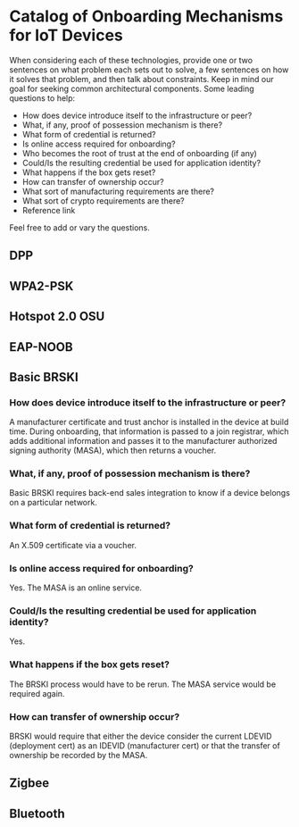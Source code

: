 # Catalog of Onboarding Mechanisms for IoT Devices

When considering each of these technologies, provide one or two sentences on what problem each sets out to solve, a few sentences on how it solves that problem, and then talk about constraints.  Keep in mind our goal for seeking common architectural components.  Some leading questions to help:

 * How does device introduce itself to the infrastructure or peer?
 * What, if any, proof of possession mechanism is there?
 * What form of credential is returned?
 * Is online access required for onboarding?
 * Who becomes the root of trust at the end of onboarding (if any)
 * Could/Is the resulting credential be used for application identity?
 * What happens if the box gets reset?
 * How can transfer of ownership occur?
 * What sort of manufacturing requirements are there?
 * What sort of crypto requirements are there?
 * Reference link

Feel free to add or vary the questions.


## DPP

## WPA2-PSK

## Hotspot 2.0 OSU

## EAP-NOOB


## Basic BRSKI
### How does device introduce itself to the infrastructure or peer?

A manufacturer certificate and trust anchor is installed in the device at build time.  During onboarding, that information is passed to a join registrar, which adds additional information and passes it to the manufacturer authorized signing authority (MASA), which then returns a voucher.

### What, if any, proof of possession mechanism is there?

Basic BRSKI requires back-end sales integration to know if a device belongs on a particular network.

### What form of credential is returned?

An X.509 certificate via a voucher.

### Is online access required for onboarding?

Yes.  The MASA is an online service.

### Could/Is the resulting credential be used for application identity?

Yes.

### What happens if the box gets reset?

The BRSKI process would have to be rerun.  The MASA service would be required again.

### How can transfer of ownership occur?

 BRSKI would require that either the device consider the current LDEVID (deployment cert) as an IDEVID (manufacturer cert) or that the transfer of ownership be recorded by the MASA.


## Zigbee

## Bluetooth
